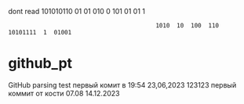 dont read
                                                            101010110  01  01  010  0  101  01  01  1  

                                              1010  10  100  110                          10101111  1  01001
# github_pt
GitHub parsing test
первый комит в 19:54 23,06,2023
123123
первый коммит от кости
07.08
14.12.2023
